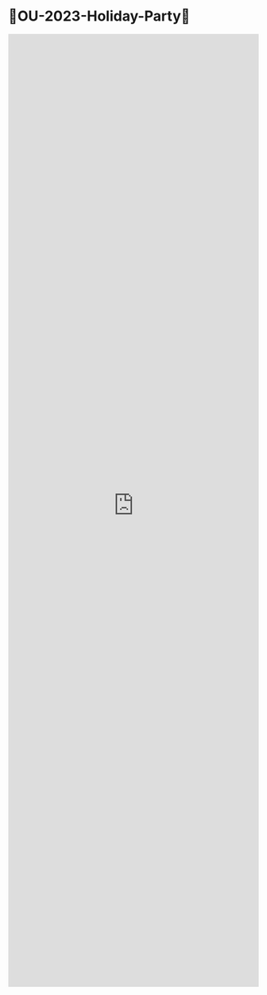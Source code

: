 # 🪩**OU-2023-Holiday-Party**🕺
<iframe
	src="https://radames-real-time-latent-consistency-model.hf.space"
	frameborder="0"
	width="100%"
	height="1920"
></iframe>
